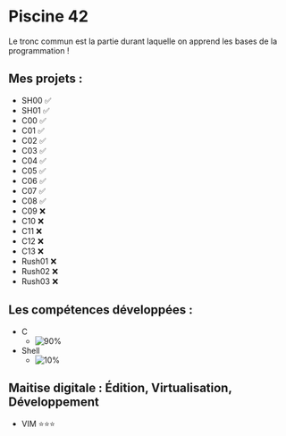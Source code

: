 # Piscine 42
Le tronc commun est la partie durant laquelle on apprend les bases de la programmation !
## Mes projets :
- SH00 :white_check_mark:
- SH01 :white_check_mark:
- C00 :white_check_mark:
- C01 :white_check_mark:
- C02 :white_check_mark:
- C03 :white_check_mark:
- C04 :white_check_mark:
- C05 :white_check_mark:
- C06 :white_check_mark:
- C07 :white_check_mark:
- C08 :white_check_mark:
- C09 :x:
- C10 :x:
- C11 :x:
- C12 :x:
- C13 :x:
- Rush01 :x:
- Rush02 :x:
- Rush03 :x:
## Les compétences développées :
- C
  - ![90%](https://progress-bar.dev/90)
- Shell
  - ![10%](https://progress-bar.dev/10)
## Maitise digitale : Édition, Virtualisation, Développement
- VIM         ⭐⭐⭐

